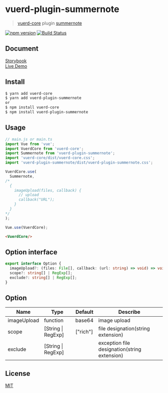 # vuerd-plugin-summernote

> [vuerd-core](https://github.com/vuerd/vuerd-core) plugin [summernote](https://github.com/summernote/summernote)

[![npm version](https://img.shields.io/npm/v/vuerd-plugin-summernote.svg)](https://www.npmjs.com/package/vuerd-plugin-summernote) [![Build Status](https://travis-ci.com/vuerd/vuerd-plugin-summernote.svg?branch=master)](https://travis-ci.com/vuerd/vuerd-plugin-summernote)

## Document
[Storybook](https://vuerd.github.io/vuerd-docs/)   
[Live Demo](https://vuerd.github.io/vuerd-docs/iframe.html?id=demo-live--vuerd-core)

## Install
```bash
$ yarn add vuerd-core
$ yarn add vuerd-plugin-summernote
or
$ npm install vuerd-core
$ npm install vuerd-plugin-summernote
```
## Usage
```js
// main.js or main.ts
import Vue from 'vue';
import VuerdCore from 'vuerd-core';
import Summernote from 'vuerd-plugin-summernote';
import 'vuerd-core/dist/vuerd-core.css';
import 'vuerd-plugin-summernote/dist/vuerd-plugin-summernote.css';

VuerdCore.use(
  Summernote,
/*
  {
    imageUpload(files, callback) {
      // upload
      callback("URL");
    }
  }
*/
);

Vue.use(VuerdCore);
```
```html
<VuerdCore/>
```
## Option interface
```typescript
export interface Option {
  imageUpload?: (files: File[], callback: (url: string) => void) => void;
  scope?: string[] | RegExp[];
  exclude?: string[] | RegExp[];
}
```
## Option
| Name | Type | Default | Describe |
| --- | --- | --- | --- |
| imageUpload | function | base64 | image upload |
| scope | [String \| RegExp] | ["rich"] | file designation(string extension) |
| exclude | [String \| RegExp] |  | exception file designation(string extension) |

## License
[MIT](https://github.com/vuerd/vuerd-plugin-tui.editor/blob/master/LICENSE)
